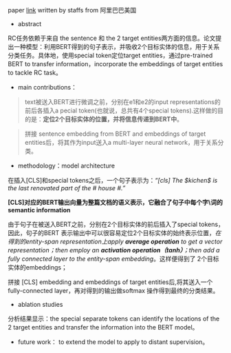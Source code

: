 paper [link](https://arxiv.org/pdf/1905.08284.pdf)  written by staffs from 阿里巴巴美国
* abstract

RC任务依赖于来自 the sentence 和 the 2 target entities两方面的信息。论文提出一种模型：利用BERT得到的句子表示，并吸收2个目标实体的信息，用于关系分类任务。具体地，使用special token定位target entities，通过pre-trained BERT to transfer information，incorporate the embeddings of target entities to tackle RC task。
* main contributions：

> text被送入BERT进行微调之前，分别在e1和e2的input representations的前后各插入a pecial token(也就说，总共有4个special tokens).这样做的目的是：**定位2个目标实体的位置，并将信息传递到BERT中**。

> 拼接 sentence embedding from BERT and embeddings of target entities后，将其作为input送入a multi-layer neural network，用于关系分类。

* methodology：model architecture

在插入\[CLS]和special tokens之后，一个句子表示为：*“\[cls] The \$kichen\$ is the last renovated part of the # house #.”* 

**\[CLS]对应的BERT输出向量为整篇文档的语义表示，它融合了句子中每个字\词的semantic information**

由于句子在被送入BERT之前，分别在2个目标实体的前后插入了special tokens，因此，句子的BERT 表示输出中可以很容易定位2个目标实体的始终表示位置，*在得到的entity-span representation上apply **average operation** to get a vector representation；then employ an **activation operation（tanh）**；then add a fully connected layer to the entity-span embedding*。这样便得到了 2个目标实体的embeddings；

拼接 \[CLS] embedding and embeddings of target entities后,将其送入一个fully-connected layer，再对得到的输出做softmax 操作得到最终的分类结果。

* ablation studies

分析结果显示：the special separate tokens can identify the locations of the 2 target entities and transfer the information into the BERT model。

* future work： to extend the model to apply to distant supervision。
